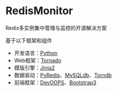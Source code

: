 RedisMonitor
============

Redis多实例集中管理与监控的开源解决方案


基于以下框架和组件
* 开发语言：[Python](http://www.python.org)
* Web框架：[Tornado](http://www.tornadoweb.org/en/stable/)
* 模版引擎：[Jinja2](http://jinja.pocoo.org/)
* 数据驱动：[PyRedis](https://pypi.python.org/pypi/redis)、[MySQLdb](https://pypi.python.org/pypi/MySQL-python)、[Torndb](https://pypi.python.org/pypi/torndb)
* 前端框架：[DevOOPS](https://github.com/devoopsme/devoops)、[Bootstrap3](https://github.com/twbs/bootstrap)

